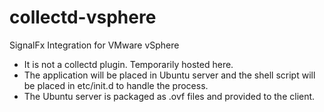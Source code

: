 # collectd-vsphere
SignalFx Integration for VMware vSphere

- It is not a collectd plugin. Temporarily hosted here.
- The application will be placed in Ubuntu server and the shell script will be placed in etc/init.d to handle the process.
- The Ubuntu server is packaged as .ovf files and provided to the client.
